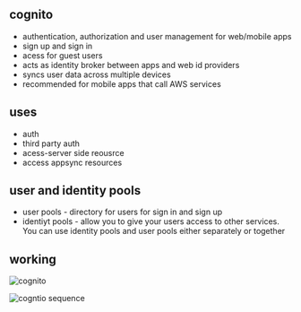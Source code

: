 ## cognito

- authentication, authorization and user management for web/mobile apps
- sign up and sign in
- acess for guest users
- acts as identity broker between apps and web id providers
- syncs user data across multiple devices
- recommended for mobile apps that call AWS services

## uses

- auth
- third party auth
- acess-server side reousrce
- access appsync resources

## user and identity pools

- user pools - directory for users for sign in and sign up
- identiyt pools - allow you to give your users access to other services. You can use identity pools and user pools either separately or together

## working 

![cognito](../images/cognito.png)

![cogntio sequence](../images/cognito_sequence.png)